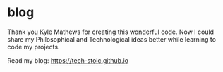 # blog
Thank you Kyle Mathews for creating this wonderful code. Now I could share my Philosophical and Technological ideas better while learning to code my projects.

Read my blog: https://tech-stoic.github.io


